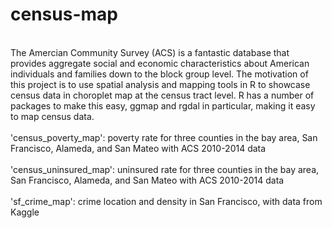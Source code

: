 # census-map
<br>
The Amercian Community Survey (ACS) is a fantastic database that provides aggregate social and economic characteristics about American individuals and families down to the block group level. The motivation of this project is to use spatial analysis and mapping tools in R to showcase census data in choroplet map at the census tract level. R has a number of packages to make this easy, ggmap and rgdal in particular, making it easy to map census data.
<br>
<br>
'census_poverty_map': poverty rate for three counties in the bay area, San Francisco, Alameda, and San Mateo with ACS 2010-2014 data
<br>
<br>
'census_uninsured_map': uninsured rate for three counties in the bay area, San Francisco, Alameda, and San Mateo with ACS 2010-2014 data
<br>
<br>
'sf_crime_map': crime location and density in San Francisco, with data from Kaggle


